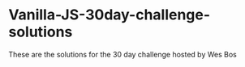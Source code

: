 # Vanilla-JS-30day-challenge-solutions
These are the solutions for the 30 day challenge hosted by Wes Bos
